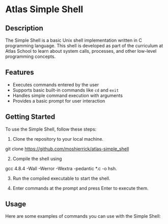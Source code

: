 # Atlas Simple Shell

## Description
The Simple Shell is a basic Unix shell implementation written in C programming language. This shell is developed as part of the curriculum at Atlas School to learn about system calls, processes, and other low-level programming concepts.

## Features
- Executes commands entered by the user
- Supports basic built-in commands like `cd` and `exit`
- Handles simple command execution with arguments
- Provides a basic prompt for user interaction

## Getting Started
To use the Simple Shell, follow these steps:

1. Clone the repository to your local machine.

git clone https://github.com/moshjerrick/atlas-simple_shell

2. Compile the shell using 

gcc 4.8.4 -Wall -Werror -Wextra -pedantic *.c -o hsh.

3. Run the compiled executable to start the shell.

4. Enter commands at the prompt and press Enter to execute them.

## Usage
Here are some examples of commands you can use with the Simple Shell: 

